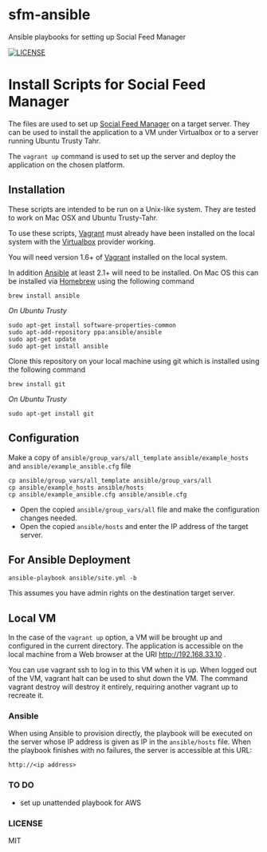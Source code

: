# sfm-ansible
Ansible playbooks for setting up Social Feed Manager

[![LICENSE](https://img.shields.io/badge/license-MIT-blue.svg?style=flat-square)](./LICENSE)


# Install Scripts for Social Feed Manager

The files are used to set up [Social Feed Manager](http://gwu-libraries.github.io/sfm-ui) on a target server. They can be used to install the application to a VM under Virtualbox or to a server running Ubuntu Trusty Tahr.

The `vagrant up` command is used to set up the server and deploy the application on the chosen platform.

## Installation

These scripts are intended to be run on a Unix-like system. They are tested to work on Mac OSX and Ubuntu Trusty-Tahr.

To use these scripts, [Vagrant](https://vagrantup.com) must already have been installed on the local system with the [Virtualbox](http://www.virtualbox.org/) provider working.

You will need version 1.6+ of [Vagrant](https://vagrantup.com) installed on the local system.

In addition [Ansible](https://ansible.com) at least 2.1+ will need to be installed. On Mac OS this can be installed via [Homebrew](https://brew.sh)
using the following command

```
brew install ansible
```

*On Ubuntu Trusty*

```
sudo apt-get install software-properties-common
sudo apt-add-repository ppa:ansible/ansible
sudo apt-get update
sudo apt-get install ansible
```

Clone this repository on your local machine using git which is installed using the following command
```
brew install git
```

*On Ubuntu Trusty*

```
sudo apt-get install git
```

## Configuration


Make a copy of `ansible/group_vars/all_template` `ansible/example_hosts` and `ansible/example_ansible.cfg` file

```
cp ansible/group_vars/all_template ansible/group_vars/all
cp ansible/example_hosts ansible/hosts
cp ansible/example_ansible.cfg ansible/ansible.cfg
```

- Open the copied `ansible/group_vars/all` file and make the configuration changes needed.
- Open the copied `ansible/hosts` and enter the IP address of the target server.

## For Ansible Deployment

```
ansible-playbook ansible/site.yml -b
```

This assumes you have admin rights on the destination target server.

## Local VM

In the case of the `vagrant up` option, a VM will be brought up and configured in the current directory. The application is accessible on the local machine from a Web browser at the URI http://192.168.33.10 .

You can use vagrant ssh to log in to this VM when it is up. When logged out of the VM, vagrant halt can be used to shut down the VM. The command vagrant destroy will destroy it entirely, requiring another vagrant up to recreate it.

### Ansible

When using Ansible to provision directly, the playbook will be executed on the server whose IP address is given as IP in the `ansible/hosts` file. When the playbook finishes with no failures, the server is accessible at this URL:

```
http://<ip address>
```

### TO DO

- set up unattended playbook for AWS

### LICENSE
MIT
